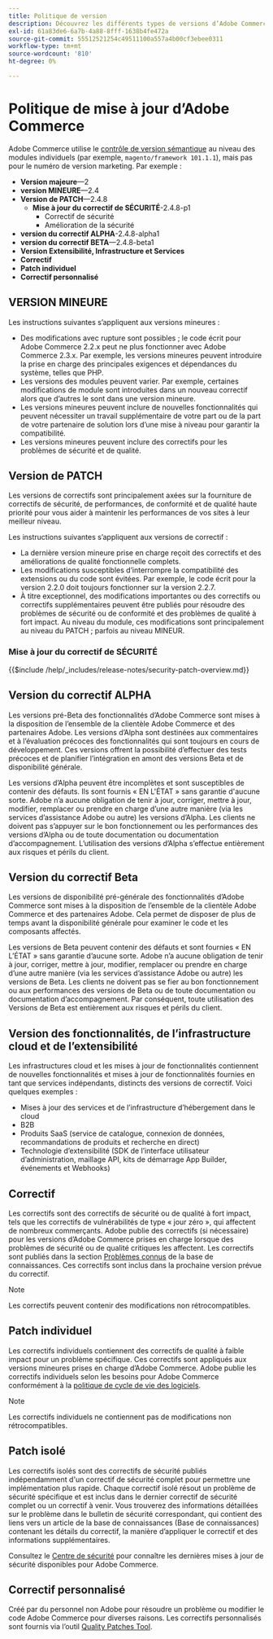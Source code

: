 ```yaml
---
title: Politique de version
description: Découvrez les différents types de versions d’Adobe Commerce.
exl-id: 61a83de6-6a7b-4a88-8fff-1638b4fe472a
source-git-commit: 55512521254c49511100a557a4b00cf3ebee0311
workflow-type: tm+mt
source-wordcount: '810'
ht-degree: 0%

---
```


# Politique de mise à jour d’Adobe Commerce

Adobe Commerce utilise le [contrôle de version sémantique](https://semver.org/) au niveau des modules individuels (par exemple, `magento/framework 101.1.1`), mais pas pour le numéro de version marketing. Par exemple :

- **Version majeure**—2
- **version MINEURE**—2.4
- **Version de PATCH**—2.4.8
   - **Mise à jour du correctif de SÉCURITÉ**-2.4.8-p1
      - Correctif de sécurité
      - Amélioration de la sécurité
- **version du correctif ALPHA**-2.4.8-alpha1
- **version du correctif BETA**—2.4.8-beta1
- **Version Extensibilité, Infrastructure et Services**
- **Correctif**
- **Patch individuel**
- **Correctif personnalisé**

## VERSION MINEURE

Les instructions suivantes s’appliquent aux versions mineures :

- Des modifications avec rupture sont possibles ; le code écrit pour Adobe Commerce 2.2.x peut ne plus fonctionner avec Adobe Commerce 2.3.x. Par exemple, les versions mineures peuvent introduire la prise en charge des principales exigences et dépendances du système, telles que PHP.
- Les versions des modules peuvent varier. Par exemple, certaines modifications de module sont introduites dans un nouveau correctif alors que d’autres le sont dans une version mineure.
- Les versions mineures peuvent inclure de nouvelles fonctionnalités qui peuvent nécessiter un travail supplémentaire de votre part ou de la part de votre partenaire de solution lors d’une mise à niveau pour garantir la compatibilité.
- Les versions mineures peuvent inclure des correctifs pour les problèmes de sécurité et de qualité.

## Version de PATCH

Les versions de correctifs sont principalement axées sur la fourniture de correctifs de sécurité, de performances, de conformité et de qualité haute priorité pour vous aider à maintenir les performances de vos sites à leur meilleur niveau.

Les instructions suivantes s’appliquent aux versions de correctif :

- La dernière version mineure prise en charge reçoit des correctifs et des améliorations de qualité fonctionnelle complets.
- Les modifications susceptibles d’interrompre la compatibilité des extensions ou du code sont évitées. Par exemple, le code écrit pour la version 2.2.0 doit toujours fonctionner sur la version 2.2.7.
- À titre exceptionnel, des modifications importantes ou des correctifs ou correctifs supplémentaires peuvent être publiés pour résoudre des problèmes de sécurité ou de conformité et des problèmes de qualité à fort impact. Au niveau du module, ces modifications sont principalement au niveau du PATCH ; parfois au niveau MINEUR.

### Mise à jour du correctif de SÉCURITÉ

{{$include /help/_includes/release-notes/security-patch-overview.md}}

## Version du correctif ALPHA

Les versions pré-Beta des fonctionnalités d’Adobe Commerce sont mises à la disposition de l’ensemble de la clientèle Adobe Commerce et des partenaires Adobe. Les versions d’Alpha sont destinées aux commentaires et à l’évaluation précoces des fonctionnalités qui sont toujours en cours de développement. Ces versions offrent la possibilité d’effectuer des tests précoces et de planifier l’intégration en amont des versions Beta et de disponibilité générale.

Les versions d’Alpha peuvent être incomplètes et sont susceptibles de contenir des défauts. Ils sont fournis « EN L&#39;ÉTAT » sans garantie d&#39;aucune sorte. Adobe n’a aucune obligation de tenir à jour, corriger, mettre à jour, modifier, remplacer ou prendre en charge d’une autre manière (via les services d’assistance Adobe ou autre) les versions d’Alpha. Les clients ne doivent pas s’appuyer sur le bon fonctionnement ou les performances des versions d’Alpha ou de toute documentation ou documentation d’accompagnement. L’utilisation des versions d’Alpha s’effectue entièrement aux risques et périls du client.

## Version du correctif Beta

Les versions de disponibilité pré-générale des fonctionnalités d’Adobe Commerce sont mises à la disposition de l’ensemble de la clientèle Adobe Commerce et des partenaires Adobe. Cela permet de disposer de plus de temps avant la disponibilité générale pour examiner le code et les composants affectés.

Les versions de Beta peuvent contenir des défauts et sont fournies « EN L’ÉTAT » sans garantie d’aucune sorte. Adobe n’a aucune obligation de tenir à jour, corriger, mettre à jour, modifier, remplacer ou prendre en charge d’une autre manière (via les services d’assistance Adobe ou autre) les versions de Beta. Les clients ne doivent pas se fier au bon fonctionnement ou aux performances des versions de Beta ou de toute documentation ou documentation d’accompagnement. Par conséquent, toute utilisation des Versions de Beta est entièrement aux risques et périls du client.

## Version des fonctionnalités, de l’infrastructure cloud et de l’extensibilité

Les infrastructures cloud et les mises à jour de fonctionnalités contiennent de nouvelles fonctionnalités et mises à jour de fonctionnalités fournies en tant que services indépendants, distincts des versions de correctif. Voici quelques exemples :

- Mises à jour des services et de l’infrastructure d’hébergement dans le cloud
- B2B
- Produits SaaS (service de catalogue, connexion de données, recommandations de produits et recherche en direct)
- Technologie d’extensibilité (SDK de l’interface utilisateur d’administration, maillage API, kits de démarrage App Builder, événements et Webhooks)

## Correctif

Les correctifs sont des correctifs de sécurité ou de qualité à fort impact, tels que les correctifs de vulnérabilités de type « jour zéro », qui affectent de nombreux commerçants. Adobe publie des correctifs (si nécessaire) pour les versions d’Adobe Commerce prises en charge lorsque des problèmes de sécurité ou de qualité critiques les affectent. Les correctifs sont publiés dans la section [Problèmes connus](https://support.magento.com/hc/en-us/sections/360003869892-Known-issues-patches-attached-) de la base de connaissances. Ces correctifs sont inclus dans la prochaine version prévue du correctif.

>[!NOTE]
>
>Les correctifs peuvent contenir des modifications non rétrocompatibles.

## Patch individuel

Les correctifs individuels contiennent des correctifs de qualité à faible impact pour un problème spécifique. Ces correctifs sont appliqués aux versions mineures prises en charge d’Adobe Commerce. Adobe publie les correctifs individuels selon les besoins pour Adobe Commerce conformément à la [politique de cycle de vie des logiciels](https://www.adobe.com/content/dam/cc/en/legal/terms/enterprise/pdfs/Adobe-Commerce-Software-Lifecycle-Policy.pdf).

>[!NOTE]
>
>Les correctifs individuels ne contiennent pas de modifications non rétrocompatibles.

## Patch isolé

Les correctifs isolés sont des correctifs de sécurité publiés indépendamment d&#39;un correctif de sécurité complet pour permettre une implémentation plus rapide. Chaque correctif isolé résout un problème de sécurité spécifique et est inclus dans le dernier correctif de sécurité complet ou un correctif à venir. Vous trouverez des informations détaillées sur le problème dans le bulletin de sécurité correspondant, qui contient des liens vers un article de la base de connaissances (Base de connaissances) contenant les détails du correctif, la manière d’appliquer le correctif et des informations supplémentaires.

Consultez le [Centre de sécurité](https://helpx.adobe.com/fr/security/products/magento.html) pour connaître les dernières mises à jour de sécurité disponibles pour Adobe Commerce.

## Correctif personnalisé

Créé par du personnel non Adobe pour résoudre un problème ou modifier le code Adobe Commerce pour diverses raisons. Les correctifs personnalisés sont fournis via l’outil [Quality Patches Tool](https://experienceleague.adobe.com/fr/docs/commerce-operations/tools/quality-patches-tool/usage).

<!-- Last updated from includes: 2025-05-28 16:37:31 -->
